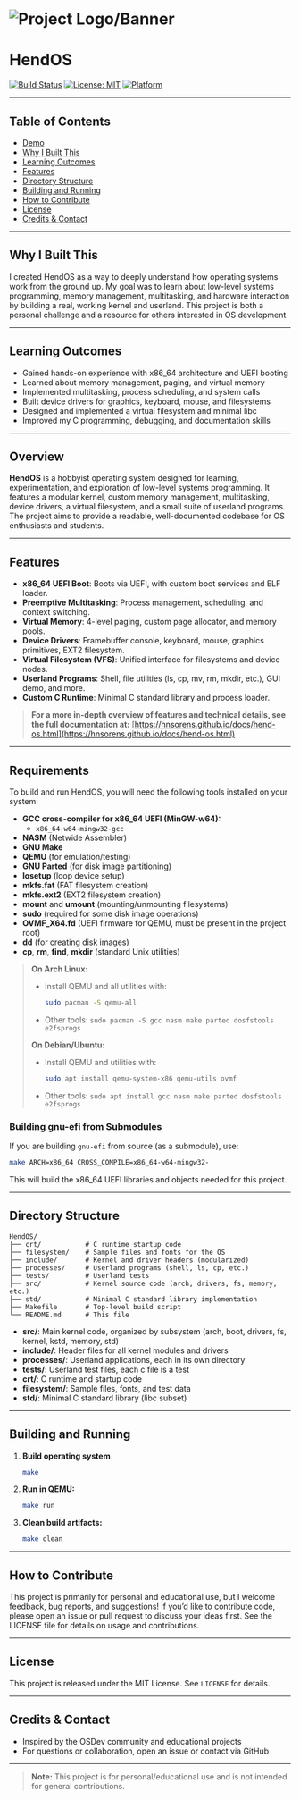 # ![Project Logo/Banner](path/to/logo_or_banner.png)

# HendOS

[![Build Status](https://img.shields.io/badge/build-passing-brightgreen)](https://shields.io) [![License: MIT](https://img.shields.io/badge/License-MIT-yellow.svg)](LICENSE) [![Platform](https://img.shields.io/badge/platform-x86__64-blue)](https://shields.io)

---

## Table of Contents
- [Demo](#demo)
- [Why I Built This](#why-i-built-this)
- [Learning Outcomes](#learning-outcomes)
- [Features](#features)
- [Directory Structure](#directory-structure)
- [Building and Running](#building-and-running)
- [How to Contribute](#how-to-contribute)
- [License](#license)
- [Credits & Contact](#credits--contact)

---

## Why I Built This

I created HendOS as a way to deeply understand how operating systems work from the ground up. My goal was to learn about low-level systems programming, memory management, multitasking, and hardware interaction by building a real, working kernel and userland. This project is both a personal challenge and a resource for others interested in OS development.

---

## Learning Outcomes

- Gained hands-on experience with x86_64 architecture and UEFI booting
- Learned about memory management, paging, and virtual memory
- Implemented multitasking, process scheduling, and system calls
- Built device drivers for graphics, keyboard, mouse, and filesystems
- Designed and implemented a virtual filesystem and minimal libc
- Improved my C programming, debugging, and documentation skills

---

## Overview

**HendOS** is a hobbyist operating system designed for learning, experimentation, and exploration of low-level systems programming. It features a modular kernel, custom memory management, multitasking, device drivers, a virtual filesystem, and a small suite of userland programs. The project aims to provide a readable, well-documented codebase for OS enthusiasts and students.

---

## Features

- **x86_64 UEFI Boot**: Boots via UEFI, with custom boot services and ELF loader.
- **Preemptive Multitasking**: Process management, scheduling, and context switching.
- **Virtual Memory**: 4-level paging, custom page allocator, and memory pools.
- **Device Drivers**: Framebuffer console, keyboard, mouse, graphics primitives, EXT2 filesystem.
- **Virtual Filesystem (VFS)**: Unified interface for filesystems and device nodes.
- **Userland Programs**: Shell, file utilities (ls, cp, mv, rm, mkdir, etc.), GUI demo, and more.
- **Custom C Runtime**: Minimal C standard library and process loader.

> **For a more in-depth overview of features and technical details, see the full documentation at:**
> [https://hnsorens.github.io/docs/hend-os.html](https://hnsorens.github.io/docs/hend-os.html)

---

## Requirements

To build and run HendOS, you will need the following tools installed on your system:

- **GCC cross-compiler for x86_64 UEFI (MinGW-w64):**
  - `x86_64-w64-mingw32-gcc`
- **NASM** (Netwide Assembler)
- **GNU Make**
- **QEMU** (for emulation/testing)
- **GNU Parted** (for disk image partitioning)
- **losetup** (loop device setup)
- **mkfs.fat** (FAT filesystem creation)
- **mkfs.ext2** (EXT2 filesystem creation)
- **mount** and **umount** (mounting/unmounting filesystems)
- **sudo** (required for some disk image operations)
- **OVMF_X64.fd** (UEFI firmware for QEMU, must be present in the project root)
- **dd** (for creating disk images)
- **cp**, **rm**, **find**, **mkdir** (standard Unix utilities)

> **On Arch Linux:**
> - Install QEMU and all utilities with:
>   ```sh
>   sudo pacman -S qemu-all
>   ```
> - Other tools: `sudo pacman -S gcc nasm make parted dosfstools e2fsprogs`
>
> **On Debian/Ubuntu:**
> - Install QEMU and utilities with:
>   ```sh
>   sudo apt install qemu-system-x86 qemu-utils ovmf
>   ```
> - Other tools: `sudo apt install gcc nasm make parted dosfstools e2fsprogs`

### Building gnu-efi from Submodules
If you are building `gnu-efi` from source (as a submodule), use:
```sh
make ARCH=x86_64 CROSS_COMPILE=x86_64-w64-mingw32-
```
This will build the x86_64 UEFI libraries and objects needed for this project.

---

## Directory Structure

```
HendOS/
├── crt/           # C runtime startup code
├── filesystem/    # Sample files and fonts for the OS
├── include/       # Kernel and driver headers (modularized)
├── processes/     # Userland programs (shell, ls, cp, etc.)
├── tests/         # Userland tests
├── src/           # Kernel source code (arch, drivers, fs, memory, etc.)
├── std/           # Minimal C standard library implementation
├── Makefile       # Top-level build script
└── README.md      # This file
```

- **src/**: Main kernel code, organized by subsystem (arch, boot, drivers, fs, kernel, kstd, memory, std)
- **include/**: Header files for all kernel modules and drivers
- **processes/**: Userland applications, each in its own directory
- **tests/**: Userland test files, each c file is a test
- **crt/**: C runtime and startup code
- **filesystem/**: Sample files, fonts, and test data
- **std/**: Minimal C standard library (libc subset)

---

## Building and Running

1. **Build operating system**
   ```sh
   make
   ```
2. **Run in QEMU:**
   ```sh
   make run
   ```
3. **Clean build artifacts:**
   ```sh
   make clean
   ```

---

## How to Contribute

This project is primarily for personal and educational use, but I welcome feedback, bug reports, and suggestions! If you’d like to contribute code, please open an issue or pull request to discuss your ideas first. See the LICENSE file for details on usage and contributions.

---

## License

This project is released under the MIT License. See `LICENSE` for details.

---

## Credits & Contact

- Inspired by the OSDev community and educational projects
- For questions or collaboration, open an issue or contact via GitHub

---

> **Note:** This project is for personal/educational use and is not intended for general contributions.